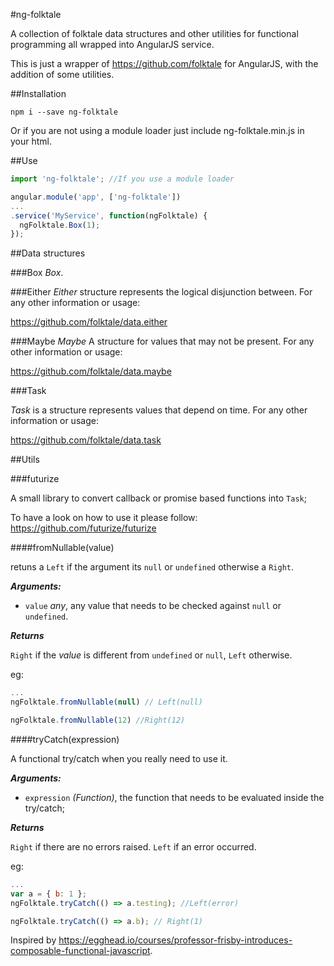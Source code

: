 #ng-folktale

A collection of folktale data structures and other utilities for functional programming all wrapped into AngularJS service.

This is just a wrapper of https://github.com/folktale for AngularJS, with the addition of some utilities.

##Installation

`npm i --save ng-folktale`

Or if you are not using a module loader just include
ng-folktale.min.js in your html.

##Use

```javascript
import 'ng-folktale'; //If you use a module loader

angular.module('app', ['ng-folktale'])
...
.service('MyService', function(ngFolktale) {
  ngFolktale.Box(1);
});
```

##Data structures

###Box
*Box*. 

###Either
*Either* structure represents the logical disjunction between. For any other information or usage:

https://github.com/folktale/data.either

###Maybe
*Maybe* A structure for values that may not be present. For any other information or usage:

https://github.com/folktale/data.maybe

###Task

*Task* is a structure represents values that depend on time. For any other information or usage:

https://github.com/folktale/data.task

##Utils

###futurize

A small library to convert callback or promise based functions into `Task`;

To have a look on how to use it please follow: https://github.com/futurize/futurize

####fromNullable(value)

retuns a `Left` if the argument its `null` or `undefined` otherwise a `Right`.

***Arguments:***

* `value` *any*, any value that needs to be checked against `null` or `undefined`.

***Returns***

`Right` if the *value* is different from `undefined` or `null`, `Left` otherwise.

eg:

```javascript
...
ngFolktale.fromNullable(null) // Left(null)

ngFolktale.fromNullable(12) //Right(12)
```

####tryCatch(expression)

A functional try/catch when you really need to use it.

***Arguments:***

* `expression` *(Function)*, the function that needs to be evaluated inside the try/catch; 

***Returns***

`Right` if there are no errors raised.
`Left` if an error occurred.

eg:

```javascript
...
var a = { b: 1 };
ngFolktale.tryCatch(() => a.testing); //Left(error)

ngFolktale.tryCatch(() => a.b); // Right(1)
```

Inspired by https://egghead.io/courses/professor-frisby-introduces-composable-functional-javascript.
